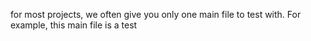 for  most projects, we often give you only one main file to test with. For example, this main file is a test
